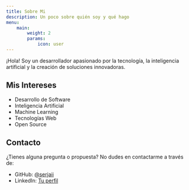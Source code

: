 ```yaml
---
title: Sobre Mi
description: Un poco sobre quién soy y qué hago
menu:
    main:
        weight: 2
        params:
            icon: user
---
```


¡Hola! Soy un desarrollador apasionado por la tecnología, la inteligencia artificial y la creación de soluciones innovadoras.

## Mis Intereses

- Desarrollo de Software
- Inteligencia Artificial
- Machine Learning
- Tecnologías Web
- Open Source

## Contacto

¿Tienes alguna pregunta o propuesta? No dudes en contactarme a través de:
- GitHub: [@serjaii](https://github.com/serjaii)
- LinkedIn: [Tu perfil]() <!-- Añade tu URL de LinkedIn -->